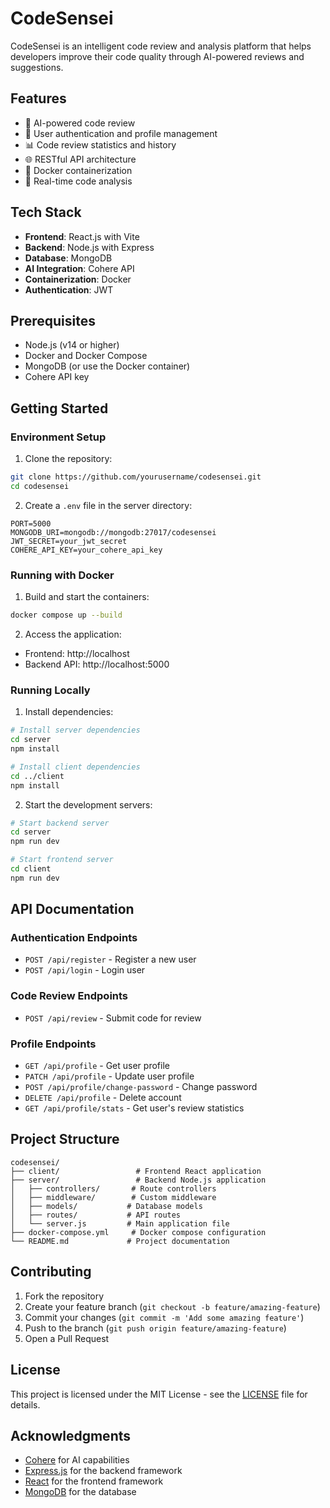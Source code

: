 # CodeSensei

CodeSensei is an intelligent code review and analysis platform that helps developers improve their code quality through AI-powered reviews and suggestions.

## Features

- 🤖 AI-powered code review
- 🔐 User authentication and profile management
- 📊 Code review statistics and history
- 🌐 RESTful API architecture
- 🐳 Docker containerization
- 🔄 Real-time code analysis

## Tech Stack

- **Frontend**: React.js with Vite
- **Backend**: Node.js with Express
- **Database**: MongoDB
- **AI Integration**: Cohere API
- **Containerization**: Docker
- **Authentication**: JWT

## Prerequisites

- Node.js (v14 or higher)
- Docker and Docker Compose
- MongoDB (or use the Docker container)
- Cohere API key

## Getting Started

### Environment Setup

1. Clone the repository:
```bash
git clone https://github.com/yourusername/codesensei.git
cd codesensei
```

2. Create a `.env` file in the server directory:
```env
PORT=5000
MONGODB_URI=mongodb://mongodb:27017/codesensei
JWT_SECRET=your_jwt_secret
COHERE_API_KEY=your_cohere_api_key
```

### Running with Docker

1. Build and start the containers:
```bash
docker compose up --build
```

2. Access the application:
- Frontend: http://localhost
- Backend API: http://localhost:5000

### Running Locally

1. Install dependencies:
```bash
# Install server dependencies
cd server
npm install

# Install client dependencies
cd ../client
npm install
```

2. Start the development servers:
```bash
# Start backend server
cd server
npm run dev

# Start frontend server
cd client
npm run dev
```

## API Documentation

### Authentication Endpoints

- `POST /api/register` - Register a new user
- `POST /api/login` - Login user

### Code Review Endpoints

- `POST /api/review` - Submit code for review

### Profile Endpoints

- `GET /api/profile` - Get user profile
- `PATCH /api/profile` - Update user profile
- `POST /api/profile/change-password` - Change password
- `DELETE /api/profile` - Delete account
- `GET /api/profile/stats` - Get user's review statistics

## Project Structure

```
codesensei/
├── client/                 # Frontend React application
├── server/                 # Backend Node.js application
│   ├── controllers/       # Route controllers
│   ├── middleware/        # Custom middleware
│   ├── models/           # Database models
│   ├── routes/           # API routes
│   └── server.js         # Main application file
├── docker-compose.yml     # Docker compose configuration
└── README.md             # Project documentation
```

## Contributing

1. Fork the repository
2. Create your feature branch (`git checkout -b feature/amazing-feature`)
3. Commit your changes (`git commit -m 'Add some amazing feature'`)
4. Push to the branch (`git push origin feature/amazing-feature`)
5. Open a Pull Request

## License

This project is licensed under the MIT License - see the [LICENSE](LICENSE) file for details.

## Acknowledgments

- [Cohere](https://cohere.ai/) for AI capabilities
- [Express.js](https://expressjs.com/) for the backend framework
- [React](https://reactjs.org/) for the frontend framework
- [MongoDB](https://www.mongodb.com/) for the database 